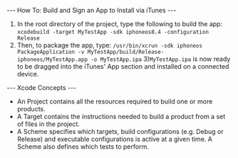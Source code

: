 --- How To: Build and Sign an App to Install via iTunes ---
1) In the root directory of the project, type the following to build the app:
```xcodebuild -target MyTestApp -sdk iphoneos8.4 -configuration Release```
2) Then, to package the app, type:
```/usr/bin/xcrun -sdk iphoneos PackageApplication -v MyTestApp/build/Release-iphoneos/MyTestApp.app -o MyTestApp.ipa```
3)```MyTestApp.ipa``` is now ready to be dragged into the iTunes' App section and installed on a connected device.



--- Xcode Concepts ---
- An Project contains all the resources required to build one or more products.
- A Target contains the instructions needed to build a product from a set of files in the project.
- A Scheme specifies which targets, build configurations (e.g. Debug or Release) and executable configurations is active at a given time.
  A Scheme also defines which tests to perform.


